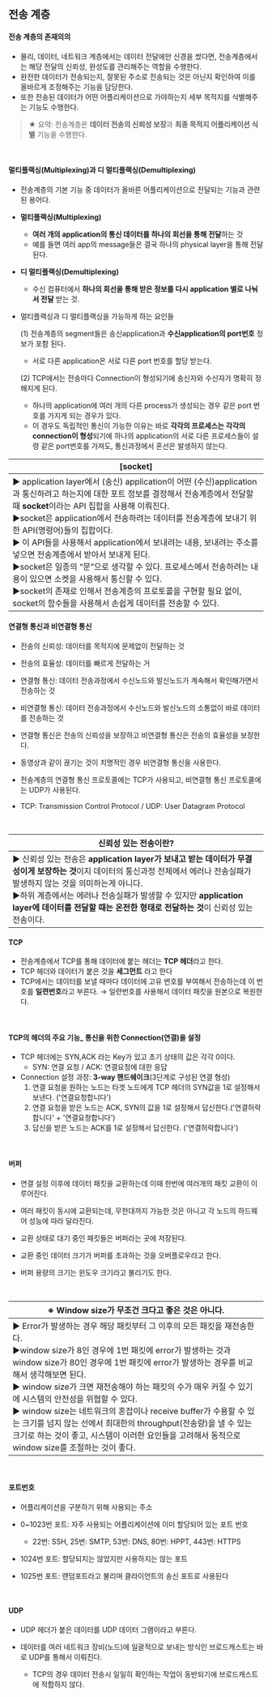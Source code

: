 ## 전송 계층

#### 전송 계층의 존재의의

* 물리, 데이터, 네트워크 계층에서는 데이터 전달에만 신경을 썼다면, 전송계층에서는 해당 전달의 신뢰성, 완성도를 관리해주는 역할을 수행한다.
* 완전한 데이터가 전송되는지, 잘못된 주소로 전송되는 것은 아닌지 확인하여 이를 올바르게 조정해주는 기능을 담당한다. 
* 또한 전송된 데이터가 어떤 어플리케이션으로 가야하는지 세부 목적지를 식별해주는 기능도 수행한다.



> ★ 요약: 전송계층은 **데이터 전송의 신뢰성 보장**과 **최종 목적지 어플리케이션 식별** 기능을 수행한다. 

​     

#### 멀티플랙싱(Multiplexing)과 디 멀티플랙싱(Demultiplexing)

* 전송계층의 기본 기능 중 데이터가 올바른 어플리케이션으로 전달되는 기능과 관련된 용어다. 

- **멀티플랙싱(Multiplexing)**
  
  * **여러 개의 application의 통신 데이터를 하나의 회선을 통해 전달**하는 것
  * 예를 들면 여러 app의 message들은 결국 하나의 physical layer을 통해 전달된다.
  
- **디 멀티플랙싱(Demultiplexing)**
  
  - 수신 컴퓨터에서 **하나의 회선을 통해 받은 정보를 다시 application 별로 나눠서 전달** 받는 것.
  
* 멀티플랙싱과 디 멀티플랙싱을 가능하게 하는 요인들

  (1) 전송계층의 segment들은 송신application과 **수신application의 port번호** 정보가 포함 된다. 

  - 서로 다른 application은 서로 다른 port 번호를 할당 받는다.

  (2)  TCP에서는 전송마다 Connection이 형성되기에 송신자와 수신자가 명확히 정해지게 된다.

  * 하나의 application에 여러 개의 다른 process가 생성되는 경우 같은 port 번호를 가지게 되는 
    경우가 있다.
  * 이 경우도 독립적인 통신이 가능한 이유는 바로 **각각의 프로세스는 각각의 connection이 형성**되기에 하나의 application의 서로 다른 프로세스들이 설령 같은 port번호를 가져도, 통신과정에서 혼선은 발생하지 않는다.  

| [socket]                                                     |
| ------------------------------------------------------------ |
| ▶ application layer에서 (송신) application이 어떤 (수신)application과 통신하려고 하는지에 대한 포트 정보를 결정해서 전송계층에서 전달할 때 **socket**이라는 API 집합을 사용해 이뤄진다.<br />▶socket은 application에서 전송하려는 데이터를 전송계층에 보내기 위한 API(명령어)들의 집합이다.<br />▶ 이 API들을 사용해서 application에서 보내려는 내용, 보내려는 주소를 넣으면 전송계층에서 받아서 보내게 된다.<br />▶socket은 일종의 “문”으로 생각할 수 있다. 프로세스에서 전송하려는 내용이 있으면 소켓을 사용해서 통신할 수 있다.<br />▶socket의 존재로 인해서 전송계층의 프로토콜을 구현할 필요 없이, socket의 함수들을 사용해서 손쉽게 데이터를 전송할 수 있다. |





#### 연결형 통신과 비연결형 통신

* 전송의 신뢰성: 데이터를 목적지에 문제없이 전달하는 것 
* 전송의 효율성: 데이터를 빠르게 전달하는 거
* 연결형 통신: 데이터 전송과정에서 수신노드와 발신노드가 계속해서 확인해가면서 전송하는 것
* 비연결형 통신: 데이터 전송과정에서 수신노드와 발신노드의 소통없이 바로 데이터를 전송하는 것
* 연결형 통신은 전송의 신뢰성을 보장하고 비연결형 통신은 전송의 효율성을 보장한다.

* 동영상과 같이 끊기는 것이 치명적인 경우 비연결형 통신을 사용한다.

* 전송계층의 연결형 통신 프로토콜에는 TCP가 사용되고, 비연결형 통신 프로토콜에는 UDP가 사용된다. 
* TCP: Transmission Control Protocol  /  UDP: User Datagram Protocol

​    

| 신뢰성 있는 전송이란?                                        |
| ------------------------------------------------------------ |
| ▶ 신뢰성 있는 전송은 **application layer가 보내고 받는 데이터가 무결성이게 보장하는 것**이지 데이터의 통신과정 전체에서 에러나 전송실패가 발생하지 않는 것을 의미하는게 아니다.<br />▶하위 계층에서는 에러나 전송실패가 발생할 수 있지만 **application layer에 데이터를 전달할 때는 온전한 형태로 전달하는 것**이 신뢰성 있는 전송이다. |





#### TCP

* 전송계층에서 TCP를 통해 데이터에 붙는 헤더는 **TCP 헤더**라고 한다.
* TCP 헤더와 데이터가 붙은 것을 **세그먼트** 라고 한다
* TCP에서는 데이터를 보낼 때마다 데이터에 고유 번호를 부여해서 전송하는데 이 번호를 **일련번호**라고 부른다. → 일련번호를 사용해서 데이터 패킷을 원본으로 복원한다.

​    



#### TCP의 헤더의 주요 기능_ 통신을 위한 Connection(연결)을 설정

* TCP 헤더에는 SYN,ACK 라는 Key가 있고 초기 상태의 값은 각각 0이다. 
  * SYN: 연결 요청  /  ACK: 연결요청에 대한 응답
* Connection 설정 과정: **3-way 핸드쉐이크**(3단계로 구성된 연결 형성)
  1. 연결 요청을 원하는 노드는 타겟 노드에게 TCP 헤더의 SYN값을 1로 설정해서 보낸다. ('연결요청합니다')
  2. 연결 요청을 받은 노드는 ACK, SYN의 값을 1로 설정해서 답신한다.('연결허락합니다' + '연결요청합니다')
  3. 답신을 받은 노드는 ACK를 1로 설정해서 답신한다. ('연결허락합니다')

​     



#### 버퍼

* 연결 설정 이후에 데이터 패킷을 교환하는데 이때 한번에 여러개의 패킷 교환이 이루어진다. 

* 여러 패킷이 동시에 교환되는데, 무한대까지 가능한 것은 아니고 각 노드의 하드웨어 성능에 따라 달라진다. 

* 교환 상태로 대기 중인 패킷들은 버퍼라는 곳에 저장된다.
* 교환 중인 데이터 크기가 버퍼를 초과하는 것을 오버플로우라고 한다.
* 버퍼 용량의 크기는 윈도우 크기라고 불리기도 한다.

​         



| ※ Window size가 무조건 크다고 좋은 것은 아니다.              |
| ------------------------------------------------------------ |
| ▶ Error가 발생하는 경우 해당 패킷부터 그 이후의 모든 패킷을 재전송한다. <br />▶window size가 8인 경우에 1번 패킷에 error가 발생하는 것과 window size가 80인 경우에 1번 패킷에 error가 발생하는 경우를 비교해서 생각해보면 된다.<br />▶ window size가 크면 재전송해야 하는 패킷의 수가 매우 커질 수 있기에 시스템의 안전성을 위협할 수 있다.<br />▶ window size는 네트워크의 혼잡이나 receive buffer가 수용할 수 있는 크기를 넘지 않는 선에서 최대한의 throughput(전송량)을 낼 수 있는 크기로 하는 것이 좋고, 시스템이 이러한 요인들을 고려해서 동적으로 window size를 조절하는 것이 좋다. |



​      



#### 포트번호

* 어플리케이션을 구분하기 위해 사용되는 주소

* 0~1023번 포트: 자주 사용되는 어플리케이션에 이미 할당되어 있는 포트 번호

  * 22번: SSH,  25번: SMTP,  53번: DNS,  80번: HPPT,  443번: HTTPS

* 1024번 포트: 할당되지는 않았지만 사용하지는 않는 포트

* 1025번 포트: 랜덤포트라고 불리며 클라이언트의 송신 포트로 사용된다

  ​     

  

#### UDP

* UDP 헤더가 붙은 데이터를 UDP 데이터 그램이라고 부른다. 

* 데이터를 여러 네트워크 장비(노드)에 일괄적으로 보내는 방식인 브로드캐스트는 바로 UDP를 통해서 이뤄진다.

  * TCP의 경우 데이터 전송시 일일히 확인하는 작업이 동반되기에 브로드캐스트에 적합하지 않다.

    